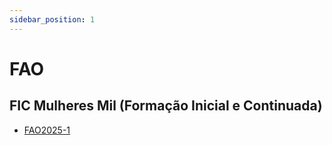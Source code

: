 ```yaml
---
sidebar_position: 1
---
```


# FAO

## FIC Mulheres Mil (Formação Inicial e Continuada)
- [FAO2025-1](turma/fao2025-1)


